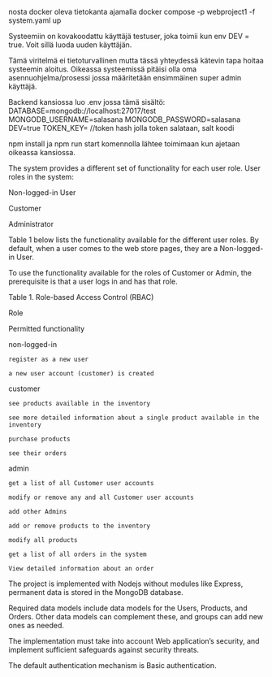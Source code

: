 
nosta docker oleva tietokanta ajamalla docker compose -p webproject1 -f system.yaml up

Systeemiin on kovakoodattu käyttäjä testuser, joka toimii kun env DEV = true. 
Voit sillä luoda uuden käyttäjän.

Tämä viritelmä ei tietoturvallinen mutta tässä yhteydessä 
kätevin tapa hoitaa systeemin aloitus. Oikeassa systeemissä pitäisi olla oma asennuohjelma/prosessi
jossa määritetään ensimmäinen super admin käyttäjä.

Backend kansiossa luo .env jossa tämä sisältö:
DATABASE=mongodb://localhost:27017/test
MONGODB_USERNAME=salasana
MONGODB_PASSWORD=salasana
DEV=true
TOKEN_KEY= //token hash jolla token salataan, salt koodi

npm install ja npm run start komennolla lähtee toimimaan kun ajetaan oikeassa kansiossa.


The system provides a different set of functionality for each user role. User roles in the system: 

Non-logged-in User

Customer

Administrator


Table 1 below lists the functionality available for the different user roles. By default, when a user comes to the web store pages, they are a Non-logged-in User. 

To use the functionality available for the roles of Customer or Admin, the prerequisite is that a user logs in and has that role. 


Table 1. Role-based Access Control (RBAC)

Role

Permitted functionality

non-logged-in

	register as a new user 

	a new user account (customer) is created

customer

	see products available in the inventory

	see more detailed information about a single product available in the inventory

	purchase products

	see their orders

admin

	get a list of all Customer user accounts

	modify or remove any and all Customer user accounts

	add other Admins

	add or remove products to the inventory

	modify all products

	get a list of all orders in the system

	View detailed information about an order


The project is implemented with Nodejs without modules like Express, permanent data is stored in the MongoDB database. 

Required data models include data models for the Users, Products, and Orders. Other data models can complement these, and groups can add new ones as needed.

The implementation must take into account Web application’s security, and implement sufficient safeguards against security threats.

The default authentication mechanism is Basic authentication.

